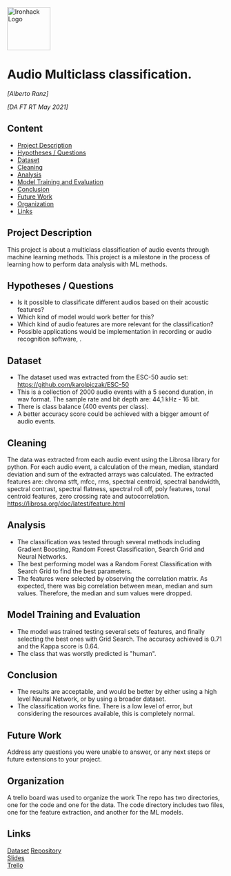 <img src="https://bit.ly/2VnXWr2" alt="Ironhack Logo" width="100"/>


# Audio Multiclass classification.

*[Alberto Ranz]*

*[DA FT RT May 2021]*


## Content

- [Project Description](#project-description)
- [Hypotheses / Questions](#hypotheses-questions)
- [Dataset](#dataset)
- [Cleaning](#cleaning)
- [Analysis](#analysis)
- [Model Training and Evaluation](#model-training-and-evaluation)
- [Conclusion](#conclusion)
- [Future Work](#future-work)
- [Organization](#organization)
- [Links](#links)


## Project Description

This project is about a multiclass classification of audio events through machine learning methods. This project is a milestone in the process of learning how to perform data analysis with ML methods.


## Hypotheses / Questions

* Is it possible to classificate different audios based on their acoustic features?
* Which kind of model would work better for this?
* Which kind of audio features are more relevant for the classification?
* Possible applications would be implementation in recording or audio recognition software, .


## Dataset

* The dataset used was extracted from the ESC-50 audio set: https://github.com/karolpiczak/ESC-50 
* This is a collection of 2000 audio events with a 5 second duration, in wav format. The sample rate and bit depth are: 44,1 kHz - 16 bit.
* There is class balance (400 events per class).
* A better accuracy score could be achieved with a bigger amount of audio events.


## Cleaning

The data was extracted from each audio event using the Librosa library for python.
For each audio event, a calculation of the mean, median, standard deviation and sum of the extracted arrays was calculated.
The extracted features are: chroma stft, mfcc, rms, spectral centroid, spectral bandwidth, spectral contrast, spectral flatness, spectral roll off, poly features, tonal centroid features, zero crossing rate and autocorrelation.
https://librosa.org/doc/latest/feature.html


## Analysis

* The classification was tested through several methods including Gradient Boosting, Random Forest Classification, Search Grid and Neural Networks.
* The best performing model was a Random Forest Classification with Search Grid to find the best parameters. 
* The features were selected by observing the correlation matrix. As expected, there was big correlation between mean, median and sum values. Therefore, the median and sum values were dropped.


## Model Training and Evaluation

* The model was trained testing several sets of features, and finally selecting the best ones with Grid Search. The accuracy achieved is 0.71 and the Kappa score is 0.64. 
* The class that was worstly predicted is "human".


## Conclusion

* The results are acceptable, and would be better by either using a high level Neural Network, or by using a broader dataset.
* The classification works fine. There is a low level of error, but considering the resources available, this is completely normal.


## Future Work

Address any questions you were unable to answer, or any next steps or future extensions to your project.


## Organization

A trello board was used to organize the work
The repo has two directories, one for the code and one for the data. The code directory includes two files, one for the feature extraction, and another for the ML models.


## Links

[Dataset](https://github.com/karolpiczak/ESC-50)
[Repository](https://github.com/albertoranz/Final-Project-DA)  
[Slides](https://docs.google.com/presentation/d/1P6HnTDtupBFhwozzsj4MYkXXZscxdlsit7H2P51l1wc)  
[Trello](https://trello.com/b/5HfNwHnB/final-proyect)  
